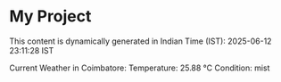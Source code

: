 # My Project

This content is dynamically generated in Indian Time (IST): 2025-06-12 23:11:28 IST


Current Weather in Coimbatore:
Temperature: 25.88 °C
Condition: mist
